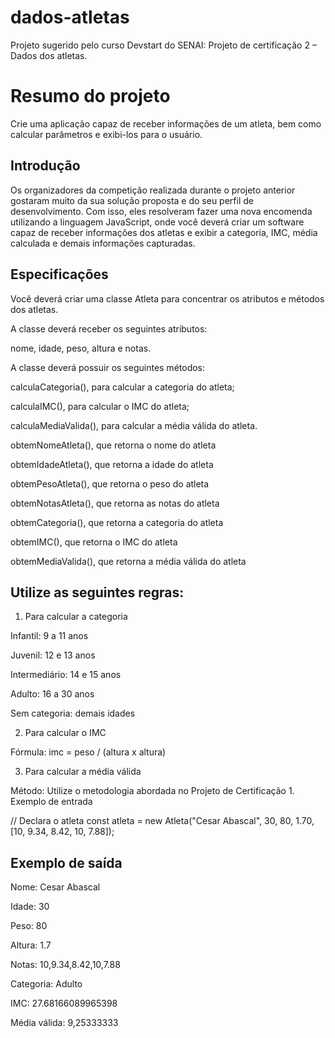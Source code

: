 # dados-atletas
Projeto sugerido pelo curso Devstart do SENAI: Projeto de certificação 2 – Dados dos atletas.

# Resumo do projeto

Crie uma aplicação capaz de receber informações de um atleta, bem como calcular parâmetros e exibi-los para o usuário.

## Introdução

Os organizadores da competição realizada durante o projeto anterior gostaram muito da sua solução proposta e do seu perfil de desenvolvimento. Com isso, eles resolveram fazer uma nova encomenda utilizando a linguagem JavaScript, onde você deverá criar um software capaz de receber informações dos atletas e exibir a categoria, IMC, média calculada e demais informações capturadas.

## Especificações

Você deverá criar uma classe Atleta para concentrar os atributos e métodos dos atletas.

A classe deverá receber os seguintes atributos:

nome,
idade,
peso,
altura e
notas.

A classe deverá possuir os seguintes métodos:

calculaCategoria(), para calcular a categoria do atleta;

calculaIMC(), para calcular o IMC do atleta;

calculaMediaValida(), para calcular a média válida do atleta.

obtemNomeAtleta(), que retorna o nome do atleta

obtemIdadeAtleta(), que retorna a idade do atleta

obtemPesoAtleta(), que retorna o peso do atleta

obtemNotasAtleta(), que retorna as notas do atleta

obtemCategoria(), que retorna a categoria do atleta

obtemIMC(), que retorna o IMC do atleta

obtemMediaValida(), que retorna a média válida do atleta

## Utilize as seguintes regras:

1. Para calcular a categoria

Infantil: 9 a 11 anos

Juvenil: 12 e 13 anos

Intermediário: 14 e 15 anos

Adulto: 16 a 30 anos

Sem categoria: demais idades

2. Para calcular o IMC

Fórmula: imc = peso / (altura x altura)

3. Para calcular a média válida

Método: Utilize o metodologia abordada no Projeto de Certificação 1.
Exemplo de entrada

// Declara o atleta
const atleta = new Atleta("Cesar Abascal",
    30, 80, 1.70,
    [10, 9.34, 8.42, 10, 7.88]);

## Exemplo de saída

Nome: Cesar Abascal

Idade: 30

Peso: 80

Altura: 1.7

Notas: 10,9.34,8.42,10,7.88

Categoria: Adulto

IMC: 27.68166089965398

Média válida: 9,25333333
